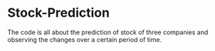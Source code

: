 # Stock-Prediction
 The code is all about the prediction of stock of three companies and observing the changes over a certain period of time.

